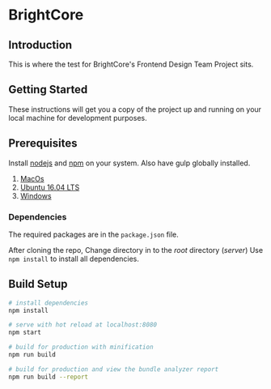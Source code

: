 # BrightCore

## Introduction
This is where the test for BrightCore's Frontend Design Team Project sits. 

## Getting Started

These instructions will get you a copy of the project up and running on your local machine for development purposes.

## Prerequisites

Install [nodejs][1] and [npm][2] on your system. Also have gulp globally installed.


1. [MacOs][3]
2. [Ubuntu 16.04 LTS][4]
3. [Windows][5]

### Dependencies

The required packages are in the `package.json` file. 

After cloning the repo, Change directory in to the _root_  directory (*server*)
Use `npm install` to install all dependencies.

## Build Setup

``` bash
# install dependencies
npm install

# serve with hot reload at localhost:8080
npm start

# build for production with minification
npm run build

# build for production and view the bundle analyzer report
npm run build --report
```



[1]: https://nodejs.org/en/  "Node.js Official Site"
[2]: https://www.npmjs.com/ "NPM Official Site"
[3]: http://blog.teamtreehouse.com/install-node-js-npm-mac "teamtreehouse Blog"
[4]: https://www.digitalocean.com/community/tutorials/how-to-install-node-js-on-ubuntu-16-04 "Digital Ocean"
[5]: http://blog.teamtreehouse.com/install-node-js-npm-windows "team teamtreehouse blog"
